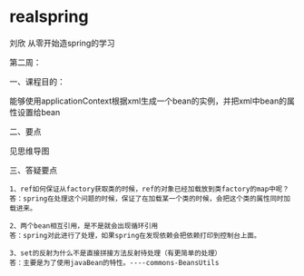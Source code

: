 # realspring
刘欣 从零开始造spring的学习


第二周：

一、课程目的：

能够使用applicationContext根据xml生成一个bean的实例，并把xml中bean的<property>属性设置给bean

二、要点

见思维导图



三、答疑要点

    1、ref如何保证从factory获取类的时候，ref的对象已经加载放到类factory的map中呢？
    答：spring在处理这个问题的时候，保证了在加载某一个类的时候，会把这个类的属性同时加载进来。
    
    2、两个bean相互引用，是不是就会出现循环引用
    答：spring对此进行了处理，如果spring在发现依赖会把依赖打印到控制台上面。
    
    3、set的反射为什么不是直接拼接方法反射待处理（有更简单的处理）　
    答：主要是为了使用javaBean的特性。----commons-BeansUtils
    
    
    
        
    
      
        
                      
       
        
    
    